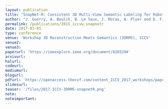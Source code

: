 ```yaml
---
layout: publication
title: "SnapNet-R: Consistent 3D Multi-View Semantic Labeling for Robotics"
author: "J. Guerry, A. Boulch, B. Le Saux, J. Moras, A. Plyer and D. Filliat"
permalink: /publications/2015_iccvw_snapnetr
date: 2017-01-01
type: conference
venue: 'Workshop 3D Reconstruction Meets Semantics (3DRMS), ICCV'
venue2: 
venue3:
paperurl: 'https://ieeexplore.ieee.org/document/8265294'
arxivurl: 
halurl: 
codeurl: 
mediumurl: 
blogurl: 
pdfurl: 'https://openaccess.thecvf.com/content_ICCV_2017_workshops/papers/w13/Guerry_SnapNet-R_Consistent_3D_ICCV_2017_paper.pdf'
slidesurl: 
teaser: '/files/2017-ICCV-3DRMS-snapnetR.png'
note:
noteimportant: 
---
```

